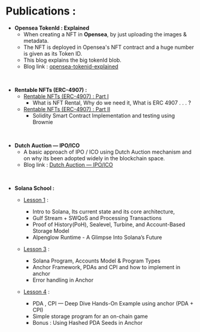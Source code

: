 # Publications : 

- **Opensea TokenId : Explained**
  - When creating a NFT in **Opensea**, by just uploading the images & metadata.
  - The NFT is deployed in Opensea's NFT contract and a huge number is given as its Token ID.
  - This blog explains the big tokenId blob.
  - Blog link : [opensea-tokenid-explained](https://medium.com/coinmonks/opensea-tokenid-explained-f420401f5109)

<br/>

- **Rentable NFTs (ERC-4907) :**
  - [Rentable NFTs (ERC-4907) : Part I](https://medium.com/coinmonks/rentable-nfts-erc-4907-949225d476a9)
    - What is NFT Rental, Why do we need it, What is ERC 4907 . . . ?
  - [Rentable NFTs (ERC-4907) : Part II](https://medium.com/coinmonks/rentable-nfts-erc-4907-part-ii-954cc27d22e9)
    - Solidity Smart Contract Implementation and testing using Brownie

<br/>

- **Dutch Auction — IPO/ICO**
  - A basic approach of IPO / ICO using Dutch Auction mechanism and on why its been adopted widely in the blockchain space.
  - Blog link : [Dutch Auction — IPO/ICO](https://medium.com/coinmonks/dutch-auction-ipo-ico-e02d4441a286)

<br/>

- **Solana School :**
  - [Lesson 1](https://medium.com/@sidarths/solana-school-lesson-1-learn-solana-architecture-proof-of-history-and-alpenglow-71ffa3dbd39b) : 
    - Intro  to Solana, Its current state and its core architecture,
    - Gulf Stream + SWQoS and Processing Transactions
    - Proof of History(PoH), Sealevel, Turbine, and Account-Based Storage Model
    - Alpenglow Runtime - A Glimpse Into Solana’s Future
   
  - [Lesson 3](https://medium.com/@sidarths/solana-school-lesson-3-solana-programming-model-i-accounts-anchor-pda-cpi-explained-9bbc34a57b23) :
    - Solana Program, Accounts Model & Program Types
    - Anchor Framework, PDAs and CPI and how to implement in anchor
    - Error handling in Anchor
   
  - [Lesson 4](https://medium.com/@sidarths/solana-school-lesson-4-solana-programming-model-ii-advanced-cpi-pda-with-hands-on-examples-d374506e4ad2) :
    - PDA , CPI — Deep Dive Hands-On Example using anchor (PDA + CPI)
    - Simple storage program for an on-chain game 
    - Bonus : Using Hashed PDA Seeds in Anchor

